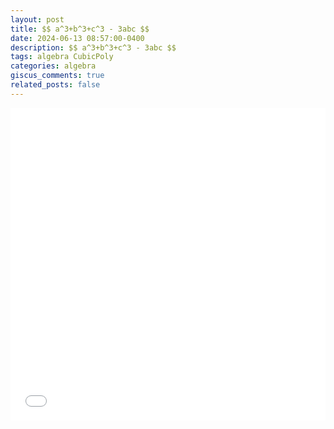 ```yaml
---
layout: post
title: $$ a^3+b^3+c^3 - 3abc $$
date: 2024-06-13 08:57:00-0400
description: $$ a^3+b^3+c^3 - 3abc $$
tags: algebra CubicPoly
categories: algebra
giscus_comments: true
related_posts: false
---
```


<iframe src="{{ site.baseurl }}/assets/pdf/Algebra/a3b3c3-3abc.pdf" width="100%" height="500" frameborder="no" border="0" marginwidth="0" marginheight="0"></iframe>